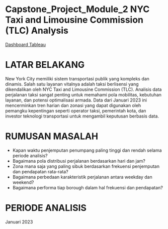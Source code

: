 # Capstone_Project_Module_2 NYC Taxi and Limousine Commission (TLC) Analysis

[Dashboard Tableau ]([https://www.nyc.gov/site/tlc/passengers/taxi-fare.page](https://public.tableau.com/views/CapstoneProject2UploadedforSubmission/CapstoneProject2?:language=en-US&publish=yes&:sid=&:redirect=auth&:display_count=n&:origin=viz_share_link))

# LATAR BELAKANG
New York City memiliki sistem transportasi publik yang kompleks dan dinamis. Salah satu layanan vitalnya adalah taksi berlisensi yang dikendalikan oleh NYC Taxi and Limousine Commission (TLC). Analisis data perjalanan taksi sangat penting untuk memahami pola mobilitas, kebutuhan layanan, dan potensi optimalisasi armada. Data dari Januari 2023 ini mencerminkan tren harian dan zonasi yang dapat digunakan oleh pemangku kepentingan seperti operator taksi, pemerintah kota, dan investor teknologi transportasi untuk mengambil keputusan berbasis data.


# RUMUSAN MASALAH
- Kapan waktu penjemputan penumpang paling tinggi dan rendah selama periode analisis?
- Bagaimana pola distribusi perjalanan berdasarkan hari dan jam?
- Zona mana saja yang paling sibuk berdasarkan frekuensi penjemputan dan pendapatan rata-rata?
- Bagaimana perbedaan karakteristik perjalanan antara weekday dan weekend?
- Bagaimana performa tiap borough dalam hal frekuensi dan pendapatan?

# PERIODE ANALISIS
Januari 2023

